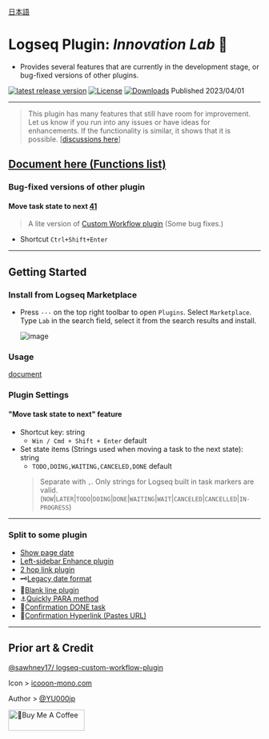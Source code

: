 [日本語](https://github.com/YU000jp/logseq-plugin-some-menu-extender/blob/main/README.ja.md)

# Logseq Plugin: *Innovation Lab* 🌱

- Provides several features that are currently in the development stage, or bug-fixed versions of other plugins.

[![latest release version](https://img.shields.io/github/v/release/YU000jp/logseq-plugin-some-menu-extender)](https://github.com/YU000jp/logseq-plugin-some-menu-extender/releases)
[![License](https://img.shields.io/github/license/YU000jp/logseq-plugin-some-menu-extender?color=blue)](https://github.com/YU000jp/logseq-plugin-some-menu-extender/blob/main/LICENSE)
[![Downloads](https://img.shields.io/github/downloads/YU000jp/logseq-plugin-some-menu-extender/total.svg)](https://github.com/YU000jp/logseq-plugin-some-menu-extender/releases)
 Published 2023/04/01

---
> This plugin has many features that still have room for improvement. Let us know if you run into any issues or have ideas for enhancements. If the functionality is similar, it shows that it is possible. [[discussions here](https://github.com/YU000jp/logseq-plugin-some-menu-extender/discussions)]

## [Document here (Functions list)](https://github.com/YU000jp/logseq-plugin-some-menu-extender/wiki/Document)

### Bug-fixed versions of other plugin

#### Move task state to next [41](https://github.com/YU000jp/logseq-plugin-some-menu-extender/issues/41)

> A lite version of [Custom Workflow plugin](https://github.com/sawhney17/logseq-custom-workflow-plugin) (Some bug fixes.)
- Shortcut `Ctrl+Shift+Enter`

---

## Getting Started

### Install from Logseq Marketplace

- Press `---` on the top right toolbar to open `Plugins`. Select `Marketplace`. Type `Lab` in the search field, select it from the search results and install.

   ![image](https://github.com/YU000jp/logseq-plugin-some-menu-extender/assets/111847207/32afec53-20ad-41d0-ad54-44cd07a50c67)

### Usage

   [document](https://github.com/YU000jp/logseq-plugin-some-menu-extender/wiki/Document)

### Plugin Settings

#### "Move task state to next" feature

- Shortcut key: string
  - `Win / Cmd + Shift + Enter` default
- Set state items (Strings used when moving a task to the next state): string
  - `TODO,DOING,WAITING,CANCELED,DONE` default
   > Separate with `,`. Only strings for Logseq built in task markers are valid. (`NOW`|`LATER`|`TODO`|`DOING`|`DONE`|`WAITING`|`WAIT`|`CANCELED`|`CANCELLED`|`IN-PROGRESS`)

---

### Split to some plugin

- [Show page date](https://github.com/YU000jp/logseq-plugin-show-page-date)
- [Left-sidebar Enhance plugin](https://github.com/YU000jp/logseq-plugin-left-sidebar-enhance)
- [2 hop link plugin](https://github.com/YU000jp/logseq-plugin-two-hop-link)
- 🗝️[Legacy date format](https://github.com/YU000jp/logseq-plugin-legacy-date-format)
- 🦢[Blank line plugin](https://github.com/YU000jp/logseq-plugin-blank-line)
- ⚓[Quickly PARA method](https://github.com/YU000jp/logseq-plugin-quickly-para-method)
- 💪[Confirmation DONE task](https://github.com/YU000jp/logseq-plugin-confirmation-done-task)
- 🔗[Confirmation Hyperlink (Pastes URL)](https://github.com/YU000jp/logseq-plugin-confirmation-hyperlink)

---

## Prior art & Credit

[@sawhney17/ logseq-custom-workflow-plugin](https://github.com/sawhney17/logseq-custom-workflow-plugin)

Icon > [icooon-mono.com](https://icooon-mono.com/12611-%e3%83%a1%e3%83%8b%e3%83%a5%e3%83%bc%e3%81%ae%e3%83%95%e3%83%aa%e3%83%bc%e3%82%a2%e3%82%a4%e3%82%b3%e3%83%b316/)

Author > [@YU000jp](https://github.com/YU000jp)

<a href="https://www.buymeacoffee.com/yu000japan" target="_blank"><img src="https://cdn.buymeacoffee.com/buttons/v2/default-violet.png" alt="🍌Buy Me A Coffee" style="height: 42px;width: 152px" ></a>
